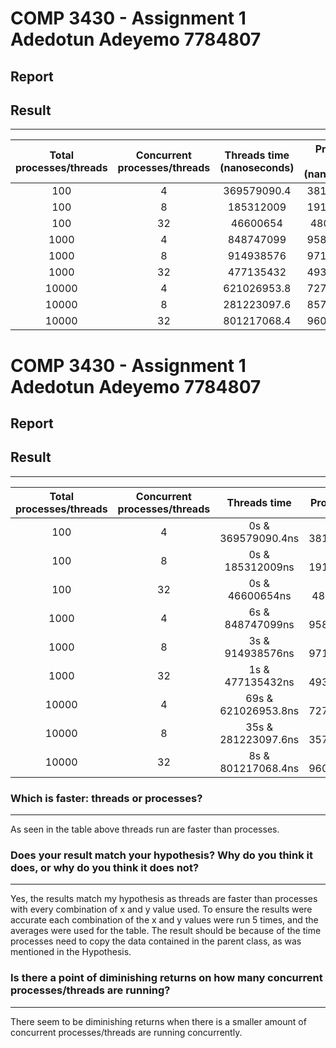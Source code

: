 # COMP 3430 - Assignment 1 Adedotun Adeyemo 7784807

## Report

## Result

---

| Total processes/threads | Concurrent processes/threads | Threads time (nanoseconds) | Processes time (nanoseconds) |
| :---------------------: | :--------------------------: | :------------------------: | :--------------------------: |
|           100           |              4               |        369579090.4         |         381123424.8          |
|           100           |              8               |         185312009          |         191492170.4          |
|           100           |              32              |          46600654          |          48038007.8          |
|          1000           |              4               |         848747099          |         958057010.4          |
|          1000           |              8               |         914938576          |         971958798.4          |
|          1000           |              32              |         477135432          |         493708639.8          |
|          10000          |              4               |        621026953.8         |         727434261.6          |
|          10000          |              8               |        281223097.6         |         857548637.2          |
|          10000          |              32              |        801217068.4         |         960027509.2          |

# COMP 3430 - Assignment 1 Adedotun Adeyemo 7784807

## Report

## Result

---

| Total processes/threads | Concurrent processes/threads |    Threads time     |   Processes time    |
| :---------------------: | :--------------------------: | :-----------------: | :-----------------: |
|           100           |              4               | 0s & 369579090.4ns  | 0s & 381123424.8ns  |
|           100           |              8               |  0s & 185312009ns   | 0s & 191492170.4ns  |
|           100           |              32              |   0s & 46600654ns   |   0s 48038007.8ns   |
|          1000           |              4               |  6s & 848747099ns   | 6s & 958057010.4ns  |
|          1000           |              8               |  3s & 914938576ns   | 3s & 971958798.4ns  |
|          1000           |              32              |  1s & 477135432ns   | 1s & 493708639.8ns  |
|          10000          |              4               | 69s & 621026953.8ns | 69s & 727434261.6ns |
|          10000          |              8               | 35s & 281223097.6ns | 35s & 357548637.2ns |
|          10000          |              32              | 8s & 801217068.4ns  | 8s & 960027509.2ns  |

### Which is faster: threads or processes?

---

As seen in the table above threads run are faster than processes.

### Does your result match your hypothesis? Why do you think it does, or why do you think it does not?

---

Yes, the results match my hypothesis as threads are faster than processes with every combination of x and y value used. To ensure the results were accurate each combination of the x and y values were run 5 times, and the averages were used for the table. The result should be because of the time processes need to copy the data contained in the parent class, as was mentioned in the Hypothesis.

### Is there a point of diminishing returns on how many concurrent processes/threads are running?

---

There seem to be diminishing returns when there is a smaller amount of concurrent processes/threads are running concurrently.
